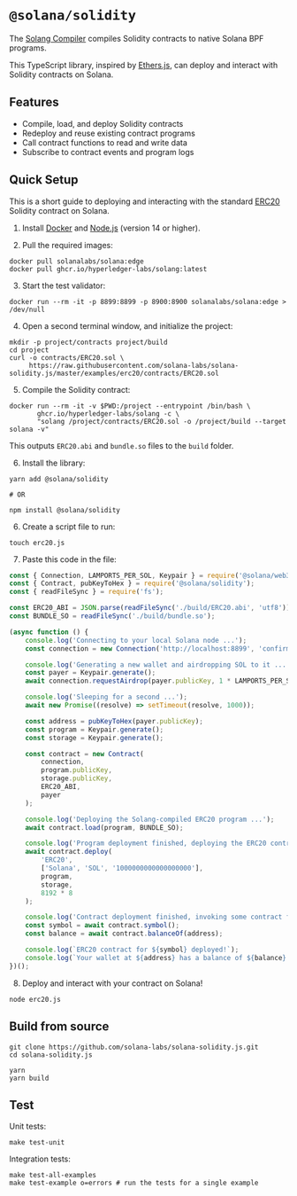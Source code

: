 # `@solana/solidity`

The [Solang Compiler](https://github.com/hyperledger-labs/solang) compiles Solidity contracts to native Solana BPF programs.

This TypeScript library, inspired by [Ethers.js](https://github.com/ethers-io/ethers.js), can deploy and interact with Solidity contracts on Solana.

## Features

- Compile, load, and deploy Solidity contracts
- Redeploy and reuse existing contract programs
- Call contract functions to read and write data
- Subscribe to contract events and program logs

## Quick Setup

This is a short guide to deploying and interacting with the standard [ERC20](https://docs.openzeppelin.com/contracts/api/token/erc20) Solidity contract on Solana.

1. Install [Docker](https://docker.com) and [Node.js](https://nodejs.org) (version 14 or higher).

2. Pull the required images:

```shell
docker pull solanalabs/solana:edge
docker pull ghcr.io/hyperledger-labs/solang:latest
```

3. Start the test validator:

```shell
docker run --rm -it -p 8899:8899 -p 8900:8900 solanalabs/solana:edge > /dev/null
```

4. Open a second terminal window, and initialize the project:

```shell
mkdir -p project/contracts project/build
cd project
curl -o contracts/ERC20.sol \
     https://raw.githubusercontent.com/solana-labs/solana-solidity.js/master/examples/erc20/contracts/ERC20.sol
```

5. Compile the Solidity contract:

```shell
docker run --rm -it -v $PWD:/project --entrypoint /bin/bash \
       ghcr.io/hyperledger-labs/solang -c \
       "solang /project/contracts/ERC20.sol -o /project/build --target solana -v"
```

This outputs `ERC20.abi` and `bundle.so` files to the `build` folder.

6. Install the library:

```shell
yarn add @solana/solidity

# OR

npm install @solana/solidity
```

6. Create a script file to run:

```shell
touch erc20.js
```

7. Paste this code in the file:

```js
const { Connection, LAMPORTS_PER_SOL, Keypair } = require('@solana/web3.js');
const { Contract, pubKeyToHex } = require('@solana/solidity');
const { readFileSync } = require('fs');

const ERC20_ABI = JSON.parse(readFileSync('./build/ERC20.abi', 'utf8'));
const BUNDLE_SO = readFileSync('./build/bundle.so');

(async function () {
    console.log('Connecting to your local Solana node ...');
    const connection = new Connection('http://localhost:8899', 'confirmed');

    console.log('Generating a new wallet and airdropping SOL to it ...');
    const payer = Keypair.generate();
    await connection.requestAirdrop(payer.publicKey, 1 * LAMPORTS_PER_SOL);

    console.log('Sleeping for a second ...');
    await new Promise((resolve) => setTimeout(resolve, 1000));

    const address = pubKeyToHex(payer.publicKey);
    const program = Keypair.generate();
    const storage = Keypair.generate();

    const contract = new Contract(
        connection,
        program.publicKey,
        storage.publicKey,
        ERC20_ABI,
        payer
    );

    console.log('Deploying the Solang-compiled ERC20 program ...');
    await contract.load(program, BUNDLE_SO);

    console.log('Program deployment finished, deploying the ERC20 contract ...');
    await contract.deploy(
        'ERC20',
        ['Solana', 'SOL', '1000000000000000000'],
        program,
        storage,
        8192 * 8
    );

    console.log('Contract deployment finished, invoking some contract functions ...');
    const symbol = await contract.symbol();
    const balance = await contract.balanceOf(address);

    console.log(`ERC20 contract for ${symbol} deployed!`);
    console.log(`Your wallet at ${address} has a balance of ${balance} tokens.`);
})();
```

8. Deploy and interact with your contract on Solana!

```
node erc20.js
```

## Build from source

```shell
git clone https://github.com/solana-labs/solana-solidity.js.git
cd solana-solidity.js

yarn
yarn build
```

## Test

Unit tests:

```shell
make test-unit
```

Integration tests:

```shell
make test-all-examples
make test-example o=errors # run the tests for a single example
```

